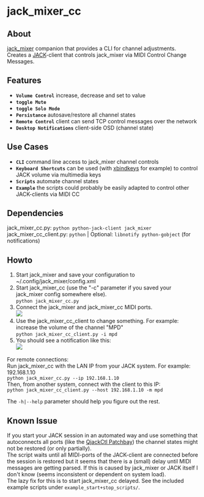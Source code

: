 # jack_mixer_cc

About
---
[jack_mixer](https://github.com/jack-mixer/jack_mixer) companion that provides a CLI for channel adjustments.
<br>Creates a [JACK](https://jackaudio.org)-client that controls jack_mixer via MIDI Control Change Messages.


Features
---
- **`Volume Control`** increase, decrease and set to value
- **`toggle Mute`**
- **`toggle Solo Mode`**
- **`Persistance`** autosave/restore all channel states
- **`Remote Control`** client can send TCP control messages over the network 
- **`Desktop Notifications`** client-side OSD (channel state)


Use Cases
---
- **`CLI`** command line access to jack_mixer channel controls
- **`Keyboard Shortcuts`** can be used (with [xbindkeys](https://www.nongnu.org/xbindkeys/xbindkeys.html) for example) to control JACK volume via multimedia keys
- **`Scripts`** automate channel states
- **`Example`** the scripts could probably be easily adapted to control other JACK-clients via MIDI CC


Dependencies
---
jack_mixer_cc.py: `python python-jack-client jack_mixer`
<br>jack_mixer_cc_client.py: `python` | Optional: `libnotify python-gobject` (for notifications)


Howto
---
1. Start jack_mixer and save your configuration to ~/.config/jack_mixer/config.xml
2. Start jack_mixer_cc (use the "-c" parameter if you saved your jack_mixer config somewhere else).
<br>`python jack_mixer_cc.py`
3. Connect the jack_mixer and jack_mixer_cc MIDI ports.
<br><img src="https://user-images.githubusercontent.com/16217416/106959180-a17cb200-673a-11eb-81ac-22f53e7763b1.jpg"/>
4. Use the jack_mixer_cc_client to change something. For example: increase the volume of the channel "MPD"
<br>`python jack_mixer_cc_client.py -i mpd`
5. You should see a notification like this:
<br><img src="https://user-images.githubusercontent.com/16217416/106959178-a04b8500-673a-11eb-888b-9054317d42f3.png"/>

For remote connections:
<br>Run jack_mixer_cc with the LAN IP from your JACK system. For example: 192.168.1.10 
<br>`python jack_mixer_cc.py --ip 192.168.1.10`
<br> Then, from another system, connect with the client to this IP:
<br>`python jack_mixer_cc_client.py --host 192.168.1.10 -m mpd`

The `-h|--help` parameter should help you figure out the rest.


Known Issue
---
If you start your JACK session in an automated way and use something that autoconnects all ports (like the [QjackCtl Patchbay](https://www.rncbc.org/drupal/node/76)) the channel states might not be restored (or only partially).
<br>The script waits until all MIDI-ports of the JACK-client are connected before the session is restored but it seems that there is a (small) delay until MIDI messages are getting parsed. If this is caused by jack_mixer or JACK itself I don't know (seems inconsistent or dependent on system load).
<br>The lazy fix for this is to start jack_mixer_cc delayed. See the included example scripts under `example_start+stop_scripts/`.
